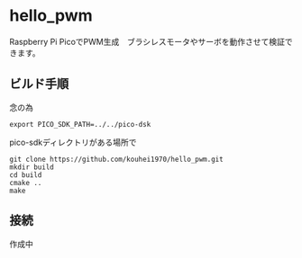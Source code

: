 # hello_pwm
Raspberry Pi PicoでPWM生成　ブラシレスモータやサーボを動作させて検証できます。

## ビルド手順

念の為

`export PICO_SDK_PATH=../../pico-dsk`


pico-sdkディレクトリがある場所で

```
git clone https://github.com/kouhei1970/hello_pwm.git
mkdir build
cd build
cmake ..
make
```

## 接続

作成中

